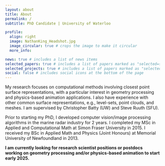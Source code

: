 ```yaml
---
layout: about
title: About
permalink: /
subtitle: PhD Candidate | University of Waterloo

profile:
  align: right
  image: NathanKing_Headshot.jpg
  image_circular: true # crops the image to make it circular
  more_info: 

news: true # includes a list of news items
selected_papers: true # includes a list of papers marked as "selected={true}"
selected_projects: true # includes a list of papers marked as "selected_project={true}"
social: false # includes social icons at the bottom of the page
---
```


My research focuses on computational methods involving closest point surface representations, with a particular interest in geometry processing and physics-based animation applications. I also have experience with other common surface representations, e.g., level-sets, point clouds, and meshes. I am supervised by Christopher Batty (UW) and Steve Ruuth (SFU).

Prior to starting my PhD, I developed computer vision/image processing algorithms in the marine radar industry for 2 years. I completed my MSc in Applied and Computational Math at Simon Fraser University in 2015. I received my BSc in Applied Math and Physics (Joint Honours) at Memorial University of Newfoundland in 2013.

**I am currently looking for research scientist positions or postdocs working on geometry processing and/or physics-based animation to start early 2025.**
